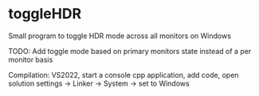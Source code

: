 # toggleHDR
Small program to toggle HDR mode across all monitors on Windows

TODO: Add toggle mode based on primary monitors state instead of a per monitor basis

Compilation: VS2022, start a console cpp application, add code, open solution settings -> Linker -> System -> set to Windows
